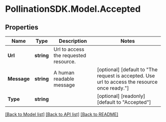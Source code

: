 
# PollinationSDK.Model.Accepted

## Properties

Name | Type | Description | Notes
------------ | ------------- | ------------- | -------------
**Url** | **string** | Url to access the requested resource. | 
**Message** | **string** |  A human readable message | [optional] [default to "The request is accepted. Use url to access the resource once ready."]
**Type** | **string** |  | [optional] [readonly] [default to "Accepted"]

[[Back to Model list]](../README.md#documentation-for-models)
[[Back to API list]](../README.md#documentation-for-api-endpoints)
[[Back to README]](../README.md)

